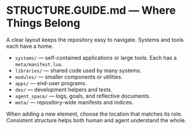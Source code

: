 # STRUCTURE.GUIDE.md — Where Things Belong

A clear layout keeps the repository easy to navigate. Systems and tools each have a home.

- `systems/` — self-contained applications or large tools. Each has a `meta/manifest.lua`.
- `libraries/` — shared code used by many systems.
- `modules/` — smaller components or utilities.
- `apps/` — end-user programs.
- `dev/` — development helpers and tests.
- `agent_space/` — logs, goals, and reflective documents.
- `meta/` — repository-wide manifests and indices.

When adding a new element, choose the location that matches its role. Consistent structure helps both human and agent understand the whole.
